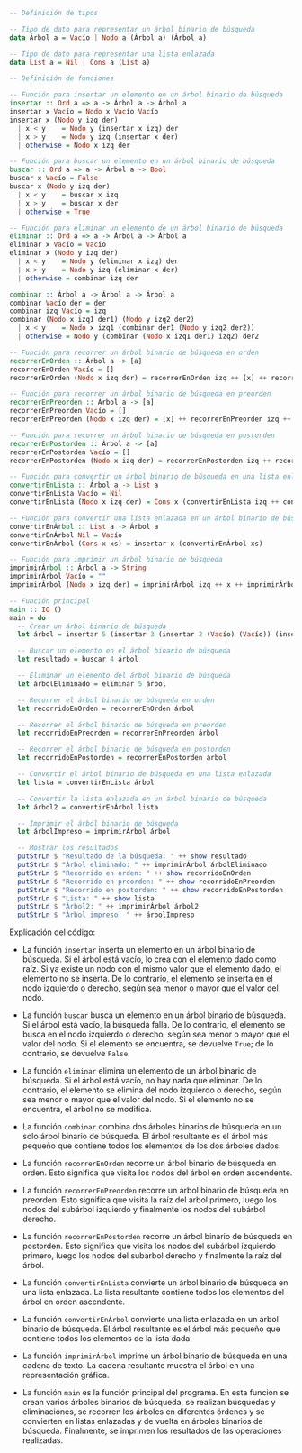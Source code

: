 ```haskell
-- Definición de tipos

-- Tipo de dato para representar un árbol binario de búsqueda
data Árbol a = Vacío | Nodo a (Árbol a) (Árbol a)

-- Tipo de dato para representar una lista enlazada
data List a = Nil | Cons a (List a)

-- Definición de funciones

-- Función para insertar un elemento en un árbol binario de búsqueda
insertar :: Ord a => a -> Árbol a -> Árbol a
insertar x Vacío = Nodo x Vacío Vacío
insertar x (Nodo y izq der)
  | x < y    = Nodo y (insertar x izq) der
  | x > y    = Nodo y izq (insertar x der)
  | otherwise = Nodo x izq der

-- Función para buscar un elemento en un árbol binario de búsqueda
buscar :: Ord a => a -> Árbol a -> Bool
buscar x Vacío = False
buscar x (Nodo y izq der)
  | x < y    = buscar x izq
  | x > y    = buscar x der
  | otherwise = True

-- Función para eliminar un elemento de un árbol binario de búsqueda
eliminar :: Ord a => a -> Árbol a -> Árbol a
eliminar x Vacío = Vacío
eliminar x (Nodo y izq der)
  | x < y    = Nodo y (eliminar x izq) der
  | x > y    = Nodo y izq (eliminar x der)
  | otherwise = combinar izq der

combinar :: Árbol a -> Árbol a -> Árbol a
combinar Vacío der = der
combinar izq Vacío = izq
combinar (Nodo x izq1 der1) (Nodo y izq2 der2)
  | x < y    = Nodo x izq1 (combinar der1 (Nodo y izq2 der2))
  | otherwise = Nodo y (combinar (Nodo x izq1 der1) izq2) der2

-- Función para recorrer un árbol binario de búsqueda en orden
recorrerEnOrden :: Árbol a -> [a]
recorrerEnOrden Vacío = []
recorrerEnOrden (Nodo x izq der) = recorrerEnOrden izq ++ [x] ++ recorrerEnOrden der

-- Función para recorrer un árbol binario de búsqueda en preorden
recorrerEnPreorden :: Árbol a -> [a]
recorrerEnPreorden Vacío = []
recorrerEnPreorden (Nodo x izq der) = [x] ++ recorrerEnPreorden izq ++ recorrerEnPreorden der

-- Función para recorrer un árbol binario de búsqueda en postorden
recorrerEnPostorden :: Árbol a -> [a]
recorrerEnPostorden Vacío = []
recorrerEnPostorden (Nodo x izq der) = recorrerEnPostorden izq ++ recorrerEnPostorden der ++ [x]

-- Función para convertir un árbol binario de búsqueda en una lista enlazada
convertirEnLista :: Árbol a -> List a
convertirEnLista Vacío = Nil
convertirEnLista (Nodo x izq der) = Cons x (convertirEnLista izq ++ convertirEnLista der)

-- Función para convertir una lista enlazada en un árbol binario de búsqueda
convertirEnÁrbol :: List a -> Árbol a
convertirEnÁrbol Nil = Vacío
convertirEnÁrbol (Cons x xs) = insertar x (convertirEnÁrbol xs)

-- Función para imprimir un árbol binario de búsqueda
imprimirÁrbol :: Árbol a -> String
imprimirÁrbol Vacío = ""
imprimirÁrbol (Nodo x izq der) = imprimirÁrbol izq ++ x ++ imprimirÁrbol der

-- Función principal
main :: IO ()
main = do
  -- Crear un árbol binario de búsqueda
  let árbol = insertar 5 (insertar 3 (insertar 2 (Vacío) (Vacío)) (insertar 4 (Vacío) (Vacío))) (insertar 7 (insertar 6 (Vacío) (Vacío)) (insertar 8 (Vacío) (Vacío)))

  -- Buscar un elemento en el árbol binario de búsqueda
  let resultado = buscar 4 árbol

  -- Eliminar un elemento del árbol binario de búsqueda
  let árbolEliminado = eliminar 5 árbol

  -- Recorrer el árbol binario de búsqueda en orden
  let recorridoEnOrden = recorrerEnOrden árbol

  -- Recorrer el árbol binario de búsqueda en preorden
  let recorridoEnPreorden = recorrerEnPreorden árbol

  -- Recorrer el árbol binario de búsqueda en postorden
  let recorridoEnPostorden = recorrerEnPostorden árbol

  -- Convertir el árbol binario de búsqueda en una lista enlazada
  let lista = convertirEnLista árbol

  -- Convertir la lista enlazada en un árbol binario de búsqueda
  let árbol2 = convertirEnÁrbol lista

  -- Imprimir el árbol binario de búsqueda
  let árbolImpreso = imprimirÁrbol árbol

  -- Mostrar los resultados
  putStrLn $ "Resultado de la búsqueda: " ++ show resultado
  putStrLn $ "Árbol eliminado: " ++ imprimirÁrbol árbolEliminado
  putStrLn $ "Recorrido en orden: " ++ show recorridoEnOrden
  putStrLn $ "Recorrido en preorden: " ++ show recorridoEnPreorden
  putStrLn $ "Recorrido en postorden: " ++ show recorridoEnPostorden
  putStrLn $ "Lista: " ++ show lista
  putStrLn $ "Árbol2: " ++ imprimirÁrbol árbol2
  putStrLn $ "Árbol impreso: " ++ árbolImpreso
```

Explicación del código:

* La función `insertar` inserta un elemento en un árbol binario de búsqueda. Si el árbol está vacío, lo crea con el elemento dado como raíz. Si ya existe un nodo con el mismo valor que el elemento dado, el elemento no se inserta. De lo contrario, el elemento se inserta en el nodo izquierdo o derecho, según sea menor o mayor que el valor del nodo.

* La función `buscar` busca un elemento en un árbol binario de búsqueda. Si el árbol está vacío, la búsqueda falla. De lo contrario, el elemento se busca en el nodo izquierdo o derecho, según sea menor o mayor que el valor del nodo. Si el elemento se encuentra, se devuelve `True`; de lo contrario, se devuelve `False`.

* La función `eliminar` elimina un elemento de un árbol binario de búsqueda. Si el árbol está vacío, no hay nada que eliminar. De lo contrario, el elemento se elimina del nodo izquierdo o derecho, según sea menor o mayor que el valor del nodo. Si el elemento no se encuentra, el árbol no se modifica.

* La función `combinar` combina dos árboles binarios de búsqueda en un solo árbol binario de búsqueda. El árbol resultante es el árbol más pequeño que contiene todos los elementos de los dos árboles dados.

* La función `recorrerEnOrden` recorre un árbol binario de búsqueda en orden. Esto significa que visita los nodos del árbol en orden ascendente.

* La función `recorrerEnPreorden` recorre un árbol binario de búsqueda en preorden. Esto significa que visita la raíz del árbol primero, luego los nodos del subárbol izquierdo y finalmente los nodos del subárbol derecho.

* La función `recorrerEnPostorden` recorre un árbol binario de búsqueda en postorden. Esto significa que visita los nodos del subárbol izquierdo primero, luego los nodos del subárbol derecho y finalmente la raíz del árbol.

* La función `convertirEnLista` convierte un árbol binario de búsqueda en una lista enlazada. La lista resultante contiene todos los elementos del árbol en orden ascendente.

* La función `convertirEnÁrbol` convierte una lista enlazada en un árbol binario de búsqueda. El árbol resultante es el árbol más pequeño que contiene todos los elementos de la lista dada.

* La función `imprimirÁrbol` imprime un árbol binario de búsqueda en una cadena de texto. La cadena resultante muestra el árbol en una representación gráfica.

* La función `main` es la función principal del programa. En esta función se crean varios árboles binarios de búsqueda, se realizan búsquedas y eliminaciones, se recorren los árboles en diferentes órdenes y se convierten en listas enlazadas y de vuelta en árboles binarios de búsqueda. Finalmente, se imprimen los resultados de las operaciones realizadas.